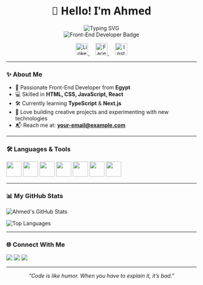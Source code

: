 <div align="center">
  <h1 style="font-family: 'Segoe UI', Tahoma, Geneva, Verdana, sans-serif;">👋 Hello! I'm Ahmed</h1>

  <!-- Animated Typing Effect -->
  <img src="https://readme-typing-svg.demolab.com/?lines=Front-End%20Developer;Open%20Source%20Enthusiast;Lifelong%20Learner;Always%20learning%20new%20things&font=Fira%20Code&center=true&width=440&height=45&color=00BFFF&vCenter=true&pause=1000&size=22" alt="Typing SVG" />

  <br/>
  <img src="https://img.shields.io/badge/Front--End%20Developer-28A9E0?style=for-the-badge&logo=react&logoColor=white" alt="Front-End Developer Badge" />
</div>
<p align="center">
  <a href="https://www.linkedin.com/in/ahmed-mokhtar-a23a10372">
    <img src="https://cdn.jsdelivr.net/gh/devicons/devicon/icons/linkedin/linkedin-original.svg" width="32px" alt="LinkedIn"/>
  </a>
  &#8287;&#8287;&#8287;
  <a href="https://www.facebook.com/share/1GZmgpbeRE/">
    <img src="https://cdn.jsdelivr.net/gh/simple-icons/simple-icons/icons/facebook.svg" width="32px" alt="Facebook" style="fill:#1877F2;"/>
  </a>
  &#8287;&#8287;&#8287;
  <a href="https://www.instagram.com/ahmed404mo?igsh=eGdnaXplaThrODg5">
    <img src="https://cdn.jsdelivr.net/gh/simple-icons/simple-icons/icons/instagram.svg" width="32px" alt="Instagram" style="fill:url(#grad);"/>
  </a>
</p>




---

### ✨ About Me
- 🚀 Passionate Front-End Developer from **Egypt**
- 💻 Skilled in **HTML, CSS, JavaScript, React**
- 🛠️ Currently learning **TypeScript** & **Next.js**
- 🌱 Love building creative projects and experimenting with new technologies
- 📬 Reach me at: **[your-email@example.com](mailto:your-email@example.com)**  

---

### 🛠️ Languages & Tools
<p align="left">
  <img src="https://cdn.jsdelivr.net/gh/devicons/devicon/icons/javascript/javascript-original.svg" width="40" height="40"/>
  <img src="https://cdn.jsdelivr.net/gh/devicons/devicon/icons/react/react-original.svg" width="40" height="40"/>
  <img src="https://cdn.jsdelivr.net/gh/devicons/devicon/icons/typescript/typescript-original.svg" width="40" height="40"/>
  <img src="https://cdn.jsdelivr.net/gh/devicons/devicon/icons/html5/html5-original.svg" width="40" height="40"/>
  <img src="https://cdn.jsdelivr.net/gh/devicons/devicon/icons/css3/css3-original.svg" width="40" height="40"/>
  <img src="https://cdn.jsdelivr.net/gh/devicons/devicon/icons/git/git-original.svg" width="40" height="40"/>
  <img src="https://cdn.jsdelivr.net/gh/devicons/devicon/icons/github/github-original.svg" width="40" height="40"/>
</p>

---

### 📊 My GitHub Stats
![Ahmed's GitHub Stats](https://github-readme-stats.vercel.app/api?username=ahmedmo&show_icons=true&theme=radical)

![Top Languages](https://github-readme-stats.vercel.app/api/top-langs/?username=ahmedmo&layout=compact&theme=radical)

---

### 🌐 Connect With Me
<p align="left">
<a href="https://www.linkedin.com/in/your-linkedin"><img src="https://img.shields.io/badge/LinkedIn-0077B5?style=for-the-badge&logo=linkedin&logoColor=white"/></a>
<a href="https://twitter.com/your-twitter"><img src="https://img.shields.io/badge/Twitter-1DA1F2?style=for-the-badge&logo=twitter&logoColor=white"/></a>
<a href="mailto:your-email@example.com"><img src="https://img.shields.io/badge/Email-D14836?style=for-the-badge&logo=gmail&logoColor=white"/></a>
</p>

---

<div align="center">
  <i>“Code is like humor. When you have to explain it, it’s bad.”</i>
</div>
